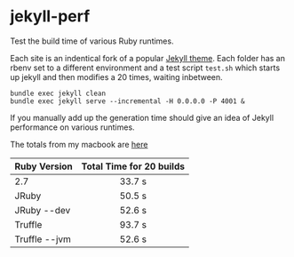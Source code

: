 # jekyll-perf

Test the build time of various Ruby runtimes.

Each site is an indentical fork of a popular [Jekyll theme](https://mmistakes.github.io/minimal-mistakes/). Each folder has an rbenv set to a different environment and a test script `test.sh` which starts up jekyll and then modifies a 20 times, waiting inbetween.


```
bundle exec jekyll clean
bundle exec jekyll serve --incremental -H 0.0.0.0 -P 4001 &
```

If you manually add up the generation time should give an idea of Jekyll performance on various runtimes.  

The totals from my macbook are [here](https://docs.google.com/spreadsheets/d/1kqmctCjpuWFxcwzvUT3N8Co-3IlcE9lfAEx3RJzwGsA/edit#gid=0)


| Ruby Version       | Total Time for 20 builds  |
| ----------- |:-------------:|
| 2.7     |   33.7 s |
| JRuby       | 50.5 s     |
| JRuby --dev     |  52.6 s    |
| Truffle    |  93.7 s    |
| Truffle --jvm   |  52.6 s    |